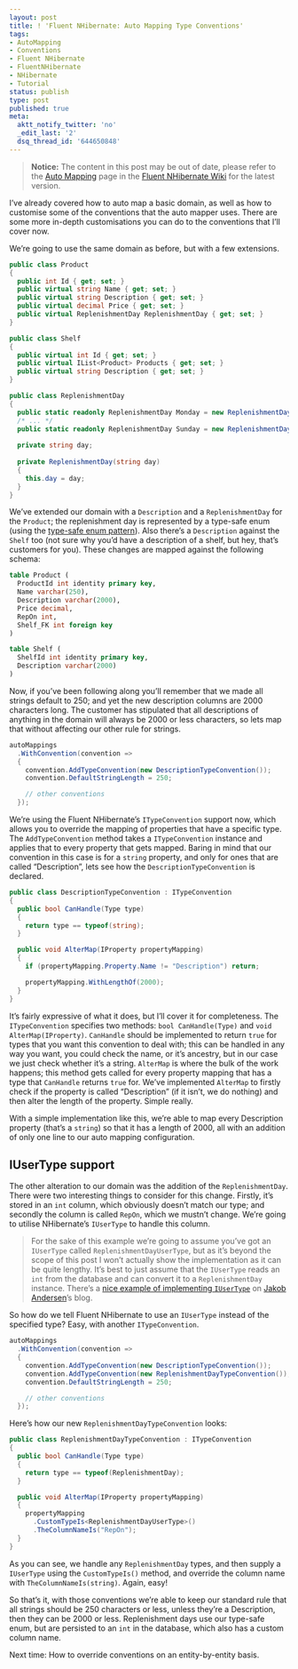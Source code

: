 ```yaml
---
layout: post
title: ! 'Fluent NHibernate: Auto Mapping Type Conventions'
tags:
- AutoMapping
- Conventions
- Fluent NHibernate
- FluentNHibernate
- NHibernate
- Tutorial
status: publish
type: post
published: true
meta:
  aktt_notify_twitter: 'no'
  _edit_last: '2'
  dsq_thread_id: '644650848'
---
```

> **Notice:** The content in this post may be out of date, please refer to the <a href="https://github.com/jagregory/fluent-nhibernate/wiki/Auto-mapping">Auto Mapping</a> page in the <a href="https://github.com/jagregory/fluent-nhibernate/wiki">Fluent NHibernate Wiki</a> for the latest version.

<p>I&#8217;ve already covered how to auto map a basic domain, as well as how to customise some of the conventions that the auto mapper uses. There are some more in-depth customisations you can do to the conventions that I&#8217;ll cover now.</p>

<p>We&#8217;re going to use the same domain as before, but with a few extensions.</p>

``` csharp
public class Product  
{  
  public int Id { get; set; }  
  public virtual string Name { get; set; }
  public virtual string Description { get; set; }
  public virtual decimal Price { get; set; }
  public virtual ReplenishmentDay ReplenishmentDay { get; set; }
}  

public class Shelf  
{  
  public virtual int Id { get; set; }  
  public virtual IList<Product> Products { get; set; }  
  public virtual string Description { get; set; }
}

public class ReplenishmentDay
{
  public static readonly ReplenishmentDay Monday = new ReplenishmentDay("mon");
  /* ... */
  public static readonly ReplenishmentDay Sunday = new ReplenishmentDay("sun");
  
  private string day;
  
  private ReplenishmentDay(string day)
  {
    this.day = day;
  }
}
```

<p>We&#8217;ve extended our domain with a <code>Description</code> and a <code>ReplenishmentDay</code> for the <code>Product</code>; the replenishment day is represented by a type-safe enum (using the <a href='http://www.javacamp.org/designPattern/enum.html'>type-safe enum pattern</a>). Also there&#8217;s a <code>Description</code> against the <code>Shelf</code> too (not sure why you&#8217;d have a description of a shelf, but hey, that&#8217;s customers for you). These changes are mapped against the following schema:</p>

``` sql
table Product (
  ProductId int identity primary key,
  Name varchar(250),
  Description varchar(2000),
  Price decimal,
  RepOn int, 
  Shelf_FK int foreign key
)

table Shelf (
  ShelfId int identity primary key,
  Description varchar(2000)
)
```

<p>Now, if you&#8217;ve been following along you&#8217;ll remember that we made all strings default to 250; and yet the new description columns are 2000 characters long. The customer has stipulated that all descriptions of anything in the domain will always be 2000 or less characters, so lets map that without affecting our other rule for strings.</p>

``` csharp
autoMappings
  .WithConvention(convention =>
  {
    convention.AddTypeConvention(new DescriptionTypeConvention());
    convention.DefaultStringLength = 250;

    // other conventions
  });
```

<p>We&#8217;re using the Fluent NHibernate&#8217;s <code>ITypeConvention</code> support now, which allows you to override the mapping of properties that have a specific type. The <code>AddTypeConvention</code> method takes a <code>ITypeConvention</code> instance and applies that to every property that gets mapped. Baring in mind that our convention in this case is for a <code>string</code> property, and only for ones that are called &#8220;Description&#8221;, lets see how the <code>DescriptionTypeConvention</code> is declared.</p>

``` csharp
public class DescriptionTypeConvention : ITypeConvention
{
  public bool CanHandle(Type type)
  {
    return type == typeof(string);
  }

  public void AlterMap(IProperty propertyMapping)
  {
    if (propertyMapping.Property.Name != "Description") return;

    propertyMapping.WithLengthOf(2000);
  }
}
```

<p>It&#8217;s fairly expressive of what it does, but I&#8217;ll cover it for completeness. The <code>ITypeConvention</code> specifies two methods: <code>bool CanHandle(Type)</code> and <code>void AlterMap(IProperty)</code>. <code>CanHandle</code> should be implemented to return <code>true</code> for types that you want this convention to deal with; this can be handled in any way you want, you could check the name, or it&#8217;s ancestry, but in our case we just check whether it&#8217;s a string. <code>AlterMap</code> is where the bulk of the work happens; this method gets called for every property mapping that has a type that <code>CanHandle</code> returns <code>true</code> for. We&#8217;ve implemented <code>AlterMap</code> to firstly check if the property is called &#8220;Description&#8221; (if it isn&#8217;t, we do nothing) and then alter the length of the property. Simple really.</p>

<p>With a simple implementation like this, we&#8217;re able to map every Description property (that&#8217;s a <code>string</code>) so that it has a length of 2000, all with an addition of only one line to our auto mapping configuration.</p>

<h2 id='iusertype_support'>IUserType support</h2>

<p>The other alteration to our domain was the addition of the <code>ReplenishmentDay</code>. There were two interesting things to consider for this change. Firstly, it&#8217;s stored in an <code>int</code> column, which obviously doesn&#8217;t match our type; and secondly the column is called <code>RepOn</code>, which we mustn&#8217;t change. We&#8217;re going to utilise NHibernate&#8217;s <code>IUserType</code> to handle this column.</p>

<blockquote>
<p>For the sake of this example we&#8217;re going to assume you&#8217;ve got an <code>IUserType</code> called <code>ReplenishmentDayUserType</code>, but as it&#8217;s beyond the scope of this post I won&#8217;t actually show the implementation as it can be quite lengthy. It&#8217;s best to just assume that the <code>IUserType</code> reads an <code>int</code> from the database and can convert it to a <code>ReplenishmentDay</code> instance. There&#8217;s a <a href='http://intellect.dk/post/Implementing-custom-types-in-nHibernate.aspx'>nice example of implementing <code>IUserType</code></a> on <a href='http://intellect.dk'>Jakob Andersen</a>&#8217;s blog.</p>
</blockquote>

<p>So how do we tell Fluent NHibernate to use an <code>IUserType</code> instead of the specified type? Easy, with another <code>ITypeConvention</code>.</p>

``` csharp
autoMappings
  .WithConvention(convention =>
  {
    convention.AddTypeConvention(new DescriptionTypeConvention());
    convention.AddTypeConvention(new ReplenishmentDayTypeConvention());
    convention.DefaultStringLength = 250;

    // other conventions
  });
```

<p>Here&#8217;s how our new <code>ReplenishmentDayTypeConvention</code> looks:</p>

``` csharp
public class ReplenishmentDayTypeConvention : ITypeConvention
{
  public bool CanHandle(Type type)
  {
    return type == typeof(ReplenishmentDay);
  }

  public void AlterMap(IProperty propertyMapping)
  {
    propertyMapping
      .CustomTypeIs<ReplenishmentDayUserType>()
      .TheColumnNameIs("RepOn");
  }
}
```

<p>As you can see, we handle any <code>ReplenishmentDay</code> types, and then supply a <code>IUserType</code> using the <code>CustomTypeIs<T>()</code> method, and override the column name with <code>TheColumnNameIs(string)</code>. Again, easy!</p>

<p>So that&#8217;s it, with those conventions we&#8217;re able to keep our standard rule that all strings should be 250 characters or less, unless they&#8217;re a Description, then they can be 2000 or less. Replenishment days use our type-safe enum, but are persisted to an <code>int</code> in the database, which also has a custom column name.</p>

<p>Next time: How to override conventions on an entity-by-entity basis.</p>